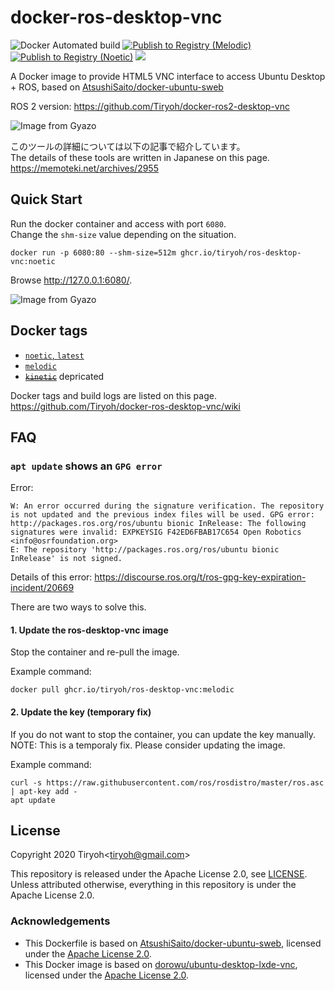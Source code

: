 # docker-ros-desktop-vnc

![Docker Automated build](https://img.shields.io/docker/automated/tiryoh/ros-desktop-vnc)
[![Publish to Registry (Melodic)](https://github.com/Tiryoh/docker-ros-desktop-vnc/actions/workflows/deploy-melodic.yml/badge.svg)](https://github.com/Tiryoh/docker-ros-desktop-vnc/actions/workflows/deploy-melodic.yml)
[![Publish to Registry (Noetic)](https://github.com/Tiryoh/docker-ros-desktop-vnc/actions/workflows/deploy-noetic.yml/badge.svg)](https://github.com/Tiryoh/docker-ros-desktop-vnc/actions/workflows/deploy-noetic.yml)
[![](https://img.shields.io/docker/pulls/tiryoh/ros-desktop-vnc.svg)](https://hub.docker.com/r/tiryoh/ros-desktop-vnc)

A Docker image to provide HTML5 VNC interface to access Ubuntu Desktop + ROS, based on [AtsushiSaito/docker-ubuntu-sweb](https://github.com/AtsushiSaito/docker-ubuntu-sweb)

ROS 2 version: https://github.com/Tiryoh/docker-ros2-desktop-vnc

![Image from Gyazo](https://i.gyazo.com/044eed360f341c2819023a81aa709bd5.gif)

このツールの詳細については以下の記事で紹介しています。  
The details of these tools are written in Japanese on this page.  
https://memoteki.net/archives/2955

## Quick Start

Run the docker container and access with port `6080`.  
Change the `shm-size` value depending on the situation.

```
docker run -p 6080:80 --shm-size=512m ghcr.io/tiryoh/ros-desktop-vnc:noetic
```

Browse http://127.0.0.1:6080/.

![Image from Gyazo](https://i.gyazo.com/ab43ab3f6dc10b5186416499e49d0bbe.jpg)

## Docker tags

* [`noetic`, `latest`](https://github.com/Tiryoh/docker-ros-desktop-vnc/blob/master/noetic/Dockerfile)
* [`melodic`](https://github.com/Tiryoh/docker-ros-desktop-vnc/blob/master/melodic/Dockerfile)
* ~~[`kinetic`](https://github.com/Tiryoh/docker-ros-desktop-vnc/blob/master/kinetic/Dockerfile)~~ depricated

Docker tags and build logs are listed on this page.  
https://github.com/Tiryoh/docker-ros-desktop-vnc/wiki

## FAQ

### `apt update` shows an `GPG error`

Error:

```
W: An error occurred during the signature verification. The repository is not updated and the previous index files will be used. GPG error: http://packages.ros.org/ros/ubuntu bionic InRelease: The following signatures were invalid: EXPKEYSIG F42ED6FBAB17C654 Open Robotics <info@osrfoundation.org>
E: The repository 'http://packages.ros.org/ros/ubuntu bionic InRelease' is not signed.
```

Details of this error: https://discourse.ros.org/t/ros-gpg-key-expiration-incident/20669

There are two ways to solve this.

#### 1. Update the ros-desktop-vnc image

Stop the container and re-pull the image.

Example command:

```
docker pull ghcr.io/tiryoh/ros-desktop-vnc:melodic
```

#### 2. Update the key (temporary fix)

If you do not want to stop the container, you can update the key manually.  
NOTE: This is a temporaly fix. Please consider updating the image.

Example command:

```
curl -s https://raw.githubusercontent.com/ros/rosdistro/master/ros.asc | apt-key add -
apt update
```

## License

Copyright 2020 Tiryoh\<tiryoh@gmail.com\>

This repository is released under the Apache License 2.0, see [LICENSE](./LICENSE).  
Unless attributed otherwise, everything in this repository is under the Apache License 2.0.

### Acknowledgements

* This Dockerfile is based on [AtsushiSaito/docker-ubuntu-sweb](https://github.com/AtsushiSaito/docker-ubuntu-sweb), licensed under the [Apache License 2.0](https://github.com/AtsushiSaito/docker-ubuntu-sweb/blob/5e7ba8571d2f4d1e4fca0c1527d090c20f7f5e90/LICENSE).
* This Docker image is based on [dorowu/ubuntu-desktop-lxde-vnc](https://github.com/fcwu/docker-ubuntu-vnc-desktop), licensed under the [Apache License 2.0](https://github.com/fcwu/docker-ubuntu-vnc-desktop/blob/60f9ae18e71e9fabbfb23f67b212e64ab72c206e/LICENSE).
